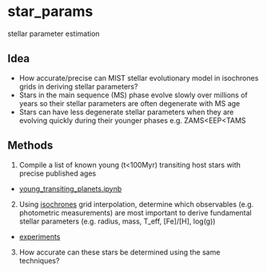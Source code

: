 # star_params
stellar parameter estimation 


## Idea
- How accurate/precise can MIST stellar evolutionary model in isochrones grids in deriving stellar parameters?
- Stars in the main sequence (MS) phase evolve slowly over millions of years so their stellar parameters are often degenerate with MS age 
- Stars can have less degenerate stellar parameters when they are evolving quickly during their younger phases e.g. ZAMS<EEP<TAMS

## Methods
1. Compile a list of known young (t<100Myr) transiting host stars with precise published ages 
 - [young_transiting_planets.ipynb](./notebooks/young_transiting_planets.ipynb)
2. Using [isochrones](https://github.com/timothydmorton/isochrones) grid interpolation, determine which observables (e.g. photometric measurements) are most important to derive fundamental stellar parameters (e.g. radius, mass, T_eff, [Fe]/[H], log(g))
 - [experiments](./isochrones_runs)
3. How accurate can these stars be determined using the same techniques?